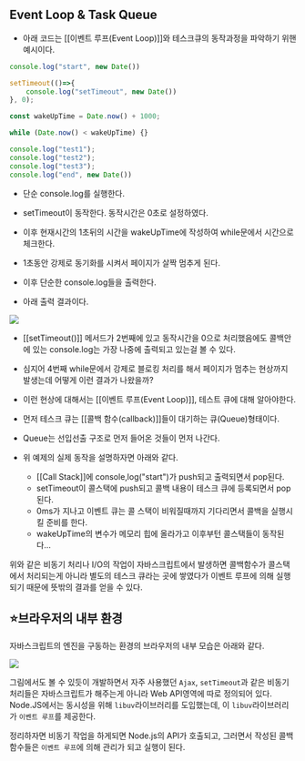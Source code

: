 ## Event Loop & Task Queue

- 아래 코드는 [[이벤트 루프(Event Loop)]]와 테스크큐의 동작과정을 파악하기 위핸 예시이다.

```js
console.log("start", new Date())

setTimeout(()=>{
	console.log("setTimeout", new Date())
}, 0);

const wakeUpTime = Date.now() + 1000;

while (Date.now() < wakeUpTime) {}

console.log("test1");
console.log("test2");
console.log("test3");
console.log("end", new Date())
```

- 단순 console.log를 실행한다.
- setTimeout이 동작한다. 동작시간은 0초로 설정하였다.
- 이후 현재시간의 1초뒤의 시간을 wakeUpTime에 작성하여 while문에서 시간으로 체크한다.
- 1초동안 강제로 동기화를 시켜서 페이지가 살짝 멈추게 된다.
- 이후 단순한 console.log들을 출력한다.

- 아래 출력 결과이다.

![](https://blog.kakaocdn.net/dn/ckcVof/btsiFNQKLzV/oINA5XSCsQKSrKsrSBHSDK/img.png)

-  [[setTimeout()]] 메서드가 2번째에 있고 동작시간을 0으로 처리했음에도 콜백안에 있는 console.log는 가장 나중에 출력되고 있는걸 볼 수 있다.  

- 심지어 4번째 while문에서 강제로 블로킹 처리를 해서 페이지가 멈추는 현상까지 발생는데 어떻게 이런 결과가 나왔을까?  

- 이런 현상에 대해서는 [[이벤트 루프(Event Loop)]], 테스트 큐에 대해 알아야한다.

- 먼저 테스크 큐는 [[콜백 함수(callback)]]들이 대기하는 큐(Queue)형태이다.  
- Queue는 선입선출 구조로 먼저 들어온 것들이 먼저 나간다.  

- 위 예제의 실제 동작을 설명하자면 아래와 같다.
	- [[Call Stack]]에 console,log("start")가 push되고 출력되면서 pop된다.
	- setTimeout이 콜스택에 push되고 콜백 내용이 테스크 큐에 등록되면서 pop된다.
	- 0ms가 지나고 이벤트 큐는 콜 스택이 비워질때까지 기다리면서 콜백을 실행시킬 준비를 한다.
	- wakeUpTime의 변수가 메모리 힙에 올라가고 이후부턴 콜스택들이 동작된다...

위와 같은 비동기 처리나 I/O의 작업이 자바스크립트에서 발생하면 콜백함수가 콜스택에서 처리되는게 아니라 별도의 테스크 큐라는 곳에 쌓였다가 이벤트 루프에 의해 실행되기 때문에 뜻밖의 결과를 얻을 수 있다.

## ⭐브라우저의 내부 환경

자바스크립트의 엔진을 구동하는 환경의 브라우저의 내부 모습은 아래와 같다.

![](https://blog.kakaocdn.net/dn/odxEo/btsiM9eNaUQ/DhCi8WlybuE3GSrhr7TukK/img.png)

그림에서도 볼 수 있듯이 개발하면서 자주 사용했던 `Ajax`, `setTimeout`과 같은 비동기 처리들은 자바스크립트가 해주는게 아니라 Web API영역에 따로 정의되어 있다. Node.JS에서는 동시성을 위해 `libuv`라이브러리를 도입했는데, 이 `libuv`라이브러리가 `이벤트 루프`를 제공한다.

정리하자면 비동기 작업을 하게되면 Node.js의 API가 호출되고, 그러면서 작성된 콜백 함수들은 `이벤트 루프`에 의해 관리가 되고 실행이 된다.